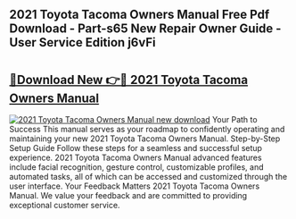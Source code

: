 ## 2021 Toyota Tacoma Owners Manual Free Pdf Download - Part-s65 New Repair Owner Guide - User Service Edition j6vFi

# <h2><a href="http://bc21623.oget.top/?id=2021+Toyota+Tacoma+Owners+Manual">🔗Download New 👉🔴 2021 Toyota Tacoma Owners Manual</a></h2>

[![2021 Toyota Tacoma Owners Manual new download](https://i.imgur.com/5g1atiW.png)](http://bc21623.oget.top/?id=2021+Toyota+Tacoma+Owners+Manual)
Your Path to Success This manual serves as your roadmap to confidently operating and maintaining your new 2021 Toyota Tacoma Owners Manual. Step-by-Step Setup Guide Follow these steps for a seamless and successful setup experience. 2021 Toyota Tacoma Owners Manual advanced features include facial recognition, gesture control, customizable profiles, and automated tasks, all of which can be accessed and customized through the user interface. Your Feedback Matters 2021 Toyota Tacoma Owners Manual. We value your feedback and are committed to providing exceptional customer service.
